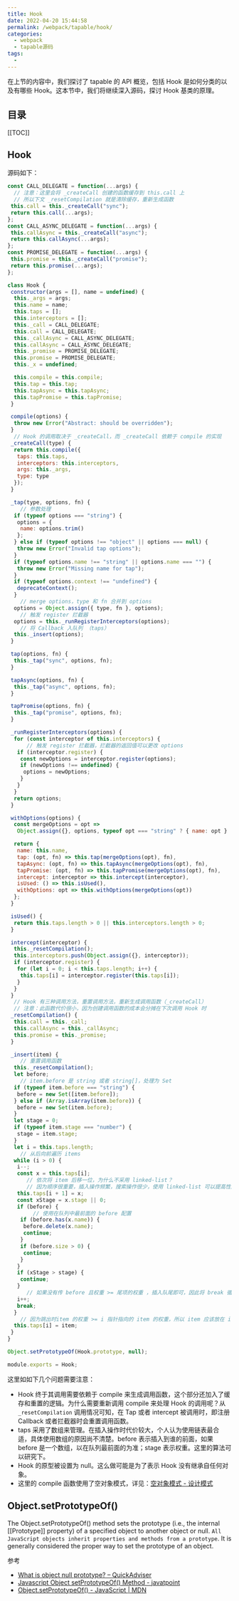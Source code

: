 ```yaml
---
title: Hook
date: 2022-04-20 15:44:58
permalink: /webpack/tapable/hook/
categories:
  - webpack
  - tapable源码
tags:
  - 
---
```


<TimeToRead />

在上节的内容中，我们探讨了 tapable 的 API 概览，包括 Hook 是如何分类的以及有哪些 Hook。这本节中，我们将继续深入源码，探讨 Hook 基类的原理。

<!-- more -->

## 目录

[[TOC]]

## Hook

源码如下：

```js
const CALL_DELEGATE = function(...args) {
  // 注意：这里会将 _createCall 创建的函数缓存到 this.call 上
  // 所以下文 _resetCompilation 就是清除缓存，重新生成函数
 this.call = this._createCall("sync");
 return this.call(...args);
};
const CALL_ASYNC_DELEGATE = function(...args) {
 this.callAsync = this._createCall("async");
 return this.callAsync(...args);
};
const PROMISE_DELEGATE = function(...args) {
 this.promise = this._createCall("promise");
 return this.promise(...args);
};

class Hook {
 constructor(args = [], name = undefined) {
  this._args = args;
  this.name = name;
  this.taps = [];
  this.interceptors = [];
  this._call = CALL_DELEGATE;
  this.call = CALL_DELEGATE;
  this._callAsync = CALL_ASYNC_DELEGATE;
  this.callAsync = CALL_ASYNC_DELEGATE;
  this._promise = PROMISE_DELEGATE;
  this.promise = PROMISE_DELEGATE;
  this._x = undefined;

  this.compile = this.compile;
  this.tap = this.tap;
  this.tapAsync = this.tapAsync;
  this.tapPromise = this.tapPromise;
 }

 compile(options) {
  throw new Error("Abstract: should be overridden");
 }
  // Hook 的调用取决于 _createCall，而 _createCall 依赖于 compile 的实现
 _createCall(type) {
  return this.compile({
   taps: this.taps,
   interceptors: this.interceptors,
   args: this._args,
   type: type
  });
 }

 _tap(type, options, fn) {
    // 参数处理
  if (typeof options === "string") {
   options = {
    name: options.trim()
   };
  } else if (typeof options !== "object" || options === null) {
   throw new Error("Invalid tap options");
  }
  if (typeof options.name !== "string" || options.name === "") {
   throw new Error("Missing name for tap");
  }
  if (typeof options.context !== "undefined") {
   deprecateContext();
  }
    // merge options，type 和 fn 合并到 options
  options = Object.assign({ type, fn }, options);
    // 触发 register 拦截器
  options = this._runRegisterInterceptors(options);
    // 将 Callback 入队列 （taps）
  this._insert(options);
 }

 tap(options, fn) {
  this._tap("sync", options, fn);
 }

 tapAsync(options, fn) {
  this._tap("async", options, fn);
 }

 tapPromise(options, fn) {
  this._tap("promise", options, fn);
 }

 _runRegisterInterceptors(options) {
  for (const interceptor of this.interceptors) {
      // 触发 register 拦截器，拦截器的返回值可以更改 options
   if (interceptor.register) {
    const newOptions = interceptor.register(options);
    if (newOptions !== undefined) {
     options = newOptions;
    }
   }
  }
  return options;
 }

 withOptions(options) {
  const mergeOptions = opt =>
   Object.assign({}, options, typeof opt === "string" ? { name: opt } : opt);

  return {
   name: this.name,
   tap: (opt, fn) => this.tap(mergeOptions(opt), fn),
   tapAsync: (opt, fn) => this.tapAsync(mergeOptions(opt), fn),
   tapPromise: (opt, fn) => this.tapPromise(mergeOptions(opt), fn),
   intercept: interceptor => this.intercept(interceptor),
   isUsed: () => this.isUsed(),
   withOptions: opt => this.withOptions(mergeOptions(opt))
  };
 }

 isUsed() {
  return this.taps.length > 0 || this.interceptors.length > 0;
 }

 intercept(interceptor) {
  this._resetCompilation();
  this.interceptors.push(Object.assign({}, interceptor));
  if (interceptor.register) {
   for (let i = 0; i < this.taps.length; i++) {
    this.taps[i] = interceptor.register(this.taps[i]);
   }
  }
 }
  // Hook 有三种调用方法，重置调用方法，重新生成调用函数（_createCall）
  // 注意：此函数代价很小，因为创建调用函数的成本会分摊在下次调用 Hook 时
 _resetCompilation() {
  this.call = this._call;
  this.callAsync = this._callAsync;
  this.promise = this._promise;
 }

 _insert(item) {
    // 重置调用函数
  this._resetCompilation();
  let before;
    // item.before 是 string 或者 string[]，处理为 Set
  if (typeof item.before === "string") {
   before = new Set([item.before]);
  } else if (Array.isArray(item.before)) {
   before = new Set(item.before);
  }
  let stage = 0;
  if (typeof item.stage === "number") {
   stage = item.stage;
  }
  let i = this.taps.length;
    // 从后向前遍历 items
  while (i > 0) {
   i--;
   const x = this.taps[i];
      // 依次将 item 后移一位，为什么不采用 linked-list？
      // 因为顺序很重要，插入操作频繁，搜索操作很少，使用 linked-list 可以提高性能
   this.taps[i + 1] = x;
   const xStage = x.stage || 0;
   if (before) {
        // 使用在队列中最前面的 before 配置
    if (before.has(x.name)) {
     before.delete(x.name);
     continue;
    }
    if (before.size > 0) {
     continue;
    }
   }
   if (xStage > stage) {
    continue;
   }
      // 如果没有传 before 且权重 >= 尾项的权重 ，插入队尾即可，因此将 break 循环，并加入到 i++ 的位置
   i++;
   break;
  }
    // 因为跳出时item 的权重 >= i 指针指向的 item 的权重，所以 item 应该放在 i 指针后面一位，所以 i++
  this.taps[i] = item;
 }
}

Object.setPrototypeOf(Hook.prototype, null);

module.exports = Hook;
```

这里如如下几个问题需要注意：

- Hook 终于其调用需要依赖于 compile 来生成调用函数，这个部分还加入了缓存和重置的逻辑。为什么需要重新调用 compile 来处理 Hook 的调用呢？从 `_resetCompilation` 调用情况可知，在 Tap 或者 intercept 被调用时，即注册 Callback 或者拦截器时会重置调用函数。
- taps 采用了数组来管理。在插入操作时代价较大，个人认为使用链表最合适，具体使用数组的原因尚不清楚。before 表示插入到谁的前面，如果 before 是一个数组，以在队列最前面的为准；stage 表示权重。这里的算法可以研究下。
- Hook 的原型被设置为 null。这么做可能是为了表示 Hook 没有继承自任何对象。
- 这里的 compile 函数使用了空对象模式，详见：[空对象模式 - 设计模式](http://docs.jonsam.site/project-5/doc-274/)

## Object.setPrototypeOf()

The Object.setPrototypeOf() method sets the prototype (i.e., the internal [[Prototype]] property) of a specified object to another object or null. `All JavaScript objects inherit properties and methods from a prototype`. It is generally considered the proper way to set the prototype of an object.

参考

- [What is object null prototype? – QuickAdviser](https://quick-adviser.com/what-is-object-null-prototype/)
- [Javascript Object setPrototypeOf() Method - javatpoint](https://www.javatpoint.com/javascript-object-setprototypeof-method)
- [Object.setPrototypeOf() - JavaScript | MDN](https://developer.mozilla.org/en-US/docs/Web/JavaScript/Reference/Global_Objects/Object/setPrototypeOf)